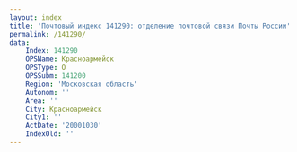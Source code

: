 ```yaml
---
layout: index
title: 'Почтовый индекс 141290: отделение почтовой связи Почты России'
permalink: /141290/
data:
    Index: 141290
    OPSName: Красноармейск
    OPSType: О
    OPSSubm: 141200
    Region: 'Московская область'
    Autonom: ''
    Area: ''
    City: Красноармейск
    City1: ''
    ActDate: '20001030'
    IndexOld: ''
---
```

